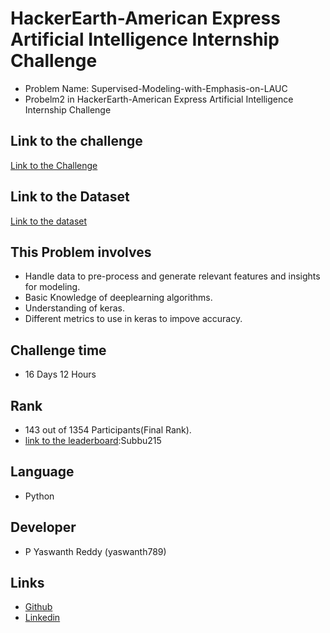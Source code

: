 # HackerEarth-American Express Artificial Intelligence Internship Challenge
- Problem Name: Supervised-Modeling-with-Emphasis-on-LAUC
- Probelm2 in HackerEarth-American Express Artificial Intelligence Internship Challenge

## Link to the challenge
[Link to the Challenge](https://www.hackerearth.com/challenge/hiring/ai-problem-statement-2/)

## Link to the Dataset
[Link to the dataset](https://drive.google.com/drive/folders/1rFZGwkfZVyGv5UVyqukLcWYpct-IcoIj?usp=sharing)
## This Problem involves
- Handle data to pre-process and generate relevant features and insights for modeling.
- Basic Knowledge of deeplearning algorithms.
- Understanding of keras.
- Different metrics to use in keras to impove accuracy.

## Challenge time
- 16 Days 12 Hours

## Rank
- 143 out of 1354 Participants(Final Rank).
- [link to the leaderboard](https://www.hackerearth.com/challenge/hiring/ai-problem-statement-2/leaderboard/):Subbu215

## Language
- Python

## Developer
- P Yaswanth Reddy (yaswanth789)

## Links
- [Github](https://github.com/yaswanth789)
- [Linkedin](https://www.linkedin.com/in/yaswanth-reddy-pappula-21341b130/)
